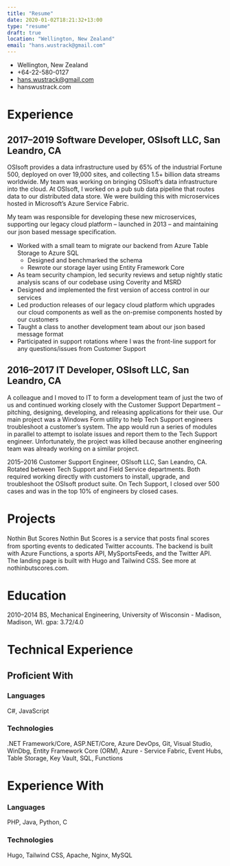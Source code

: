 ```yaml
---
title: "Resume"
date: 2020-01-02T18:21:32+13:00
type: "resume"
draft: true
location: "Wellington, New Zealand"
email: "hans.wustrack@gmail.com"
---
```


- Wellington, New Zealand
- +64-22-580-0127
- hans.wustrack@gmail.com
- hanswustrack.com

# Experience 

## 2017–2019 Software Developer, OSIsoft LLC, San Leandro, CA

OSIsoft provides a data infrastructure used by 65% of the industrial Fortune 500, deployed on over 19,000 sites, and collecting 1.5+ billion data streams worldwide. My team was working on bringing OSIsoft’s data infrastructure into the cloud. At OSIsoft, I worked on a pub sub data pipeline that routes data to our distributed data store. We were building this with microservices hosted in Microsoft’s Azure Service Fabric. 

My team was responsible for developing these new microservices, supporting our legacy cloud platform – launched in 2013 – and maintaining our json based message speciﬁcation. 
- Worked with a small team to migrate our backend from Azure Table Storage to Azure SQL
  - Designed and benchmarked the schema 
  - Rewrote our storage layer using Entity Framework Core 
- As team security champion, led security reviews and setup nightly static analysis scans of our codebase using Coverity and MSRD 
- Designed and implemented the ﬁrst version of access control in our services 
- Led production releases of our legacy cloud platform which upgrades our cloud components as well as the on-premise components hosted by our customers 
- Taught a class to another development team about our json based message format 
- Participated in support rotations where I was the front-line support for any questions/issues from Customer Support 

## 2016–2017 IT Developer, OSIsoft LLC, San Leandro, CA

A colleague and I moved to IT to form a development team of just the two of us and continued working closely with the Customer Support Department – pitching, designing, developing, and releasing applications for their use. Our main project was a Windows Form utility to help Tech Support engineers troubleshoot a customer’s system. The app would run a series of modules in parallel to attempt to isolate issues and report them to the Tech Support engineer. Unfortunately, the project was killed because another engineering team was already working on a similar project. 

2015–2016 Customer Support Engineer, OSIsoft LLC, San Leandro, CA. 
Rotated between Tech Support and Field Service departments. Both required working directly with customers to install, upgrade, and troubleshoot the OSIsoft product suite. On Tech Support, I closed over 500 cases and was in the top 10% of engineers by closed cases. 

# Projects 

Nothin But Scores Nothin But Scores is a service that posts ﬁnal scores from sporting events to dedicated Twitter accounts. The backend is built with Azure Functions, a sports API, MySportsFeeds, and the Twitter API. The landing page is built with Hugo and Tailwind CSS. See more at nothinbutscores.com. 

# Education 

2010–2014 BS, Mechanical Engineering, University of Wisconsin - Madison, Madison, WI. gpa: 3.72/4.0 

# Technical Experience

## Proﬁcient With 

### Languages
C#, JavaScript 

### Technologies
.NET Framework/Core, ASP.NET/Core, Azure DevOps, Git, Visual Studio, WinDbg, Entity Framework Core (ORM), Azure - Service Fabric, Event Hubs, Table Storage, Key Vault, SQL, Functions 

# Experience With 

### Languages 
PHP, Java, Python, C

### Technologies
Hugo, Tailwind CSS, Apache, Nginx, MySQL